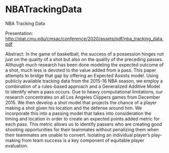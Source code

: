 # NBATrackingData
NBA Tracking Data

Presentation: 
http://stat.cmu.edu/cmsac/conference/2020/assets/pdf/nba_tracking_data.pdf

Abstract:
In the game of basketball, the success of a possession hinges not just on the quality of a shot but also on the quality of the preceding passes. Although much research has been done modeling the expected outcome of a shot, much less is devoted to the value added from a pass. This paper attempts to bridge that gap by offering an Expected Assists model. Using publicly available tracking data from the 2015-16 NBA season, we employ a combination of a rules-based approach and a Generalized Additive Model to identify when a pass occurs. Due to heavy computational limitations, our research concentrates on all Los Angeles Clippers games from December 2015. We then develop a shot model that projects the chance of a player making a shot given his location and the defense around him. We incorporate this into a passing model that takes into consideration the timing and location in order to create an expected points added metric for each pass. This metric allows us to identify passers who are creating good shooting opportunities for their teammates without penalizing them when their teammates are unable to convert. Isolating an individual player’s play-making from team success is a key component of equitable player evaluation.


